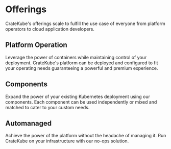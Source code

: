 # Offerings

CrateKube's offerings scale to fulfill the use case of everyone from platform operators to cloud application developers.  

## Platform Operation

Leverage the power of containers while maintaining control of your deployment. CrateKube's platform can be deployed and configured to fit your operating needs guaranteeing a powerful and premium 
experience.  

## Components

Expand the power of your existing Kubernetes deployment using our components. Each component can be used independently or mixed and matched to cater to your custom needs. 

## Automanaged

Achieve the power of the platform without the headache of managing it. Run CrateKube on your infrastructure with our no-ops solution. 